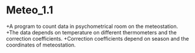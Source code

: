 # Meteo_1.1
+A program to count data in psychometrical room on the meteostation. 
+The data depends on temperature on different thermometers and the correction coefficients. 
+Correction coefficients depend on season and the coordinates of meteostation.
